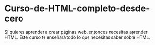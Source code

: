 # Curso-de-HTML-completo-desde-cero
Si quieres aprender a crear páginas web, entonces necesitas aprender HTML. Este curso te enseñará todo lo que necesitas saber sobre HTML.
